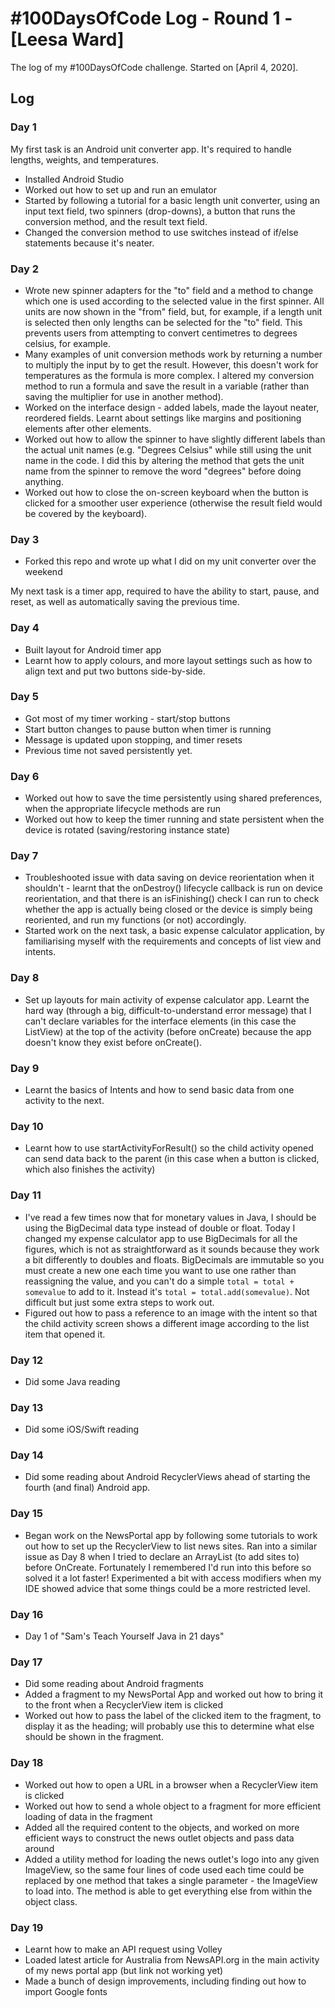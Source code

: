 # #100DaysOfCode Log - Round 1 - [Leesa Ward]

The log of my #100DaysOfCode challenge. Started on [April 4, 2020].

## Log

### Day 1
My first task is an Android unit converter app. It's required to handle lengths, weights, and temperatures. 
* Installed Android Studio
* Worked out how to set up and run an emulator
* Started by following a tutorial for a basic length unit converter, using an input text field, two spinners (drop-downs), a button that runs the conversion method, and the result text field.
* Changed the conversion method to use switches instead of if/else statements because it's neater.

### Day 2
* Wrote new spinner adapters for the "to" field and a method to change which one is used according to the selected value in the first spinner. All units are now shown in the "from" field, but, for example, if a length unit is selected then only lengths can be selected for the "to" field. This prevents users from attempting to convert centimetres to degrees celsius, for example. 
* Many examples of unit conversion methods work by returning a number to multiply the input by to get the result. However, this doesn't work for temperatures as the formula is more complex. I altered my conversion method to run a formula and save the result in a variable (rather than saving the multiplier for use in another method).
* Worked on the interface design - added labels, made the layout neater, reordered fields. Learnt about settings like margins and positioning elements after other elements.
* Worked out how to allow the spinner to have slightly different labels than the actual unit names (e.g. "Degrees Celsius" while still using the unit name in the code. I did this by altering the method that gets the unit name from the spinner to remove the word "degrees" before doing anything.
* Worked out how to close the on-screen keyboard when the button is clicked for a smoother user experience (otherwise the result field would be covered by the keyboard). 

### Day 3
* Forked this repo and wrote up what I did on my unit converter over the weekend

My next task is a timer app, required to have the ability to start, pause, and reset, as well as automatically saving the previous time. 

### Day 4
* Built layout for Android timer app
* Learnt how to apply colours, and more layout settings such as how to align text and put two buttons side-by-side.

### Day 5
* Got most of my timer working - start/stop buttons 
* Start button changes to pause button when timer is running
* Message is updated upon stopping, and timer resets
* Previous time not saved persistently yet. 

### Day 6
* Worked out how to save the time persistently using shared preferences, when the appropriate lifecycle methods are run
* Worked out how to keep the timer running and state persistent when the device is rotated (saving/restoring instance state)

### Day 7
* Troubleshooted issue with data saving on device reorientation when it shouldn't - learnt that the onDestroy() lifecycle callback is run on device reorientation, and that there is an isFinishing() check I can run to check whether the app is actually being closed or the device is simply being reoriented, and run my functions (or not) accordingly. 
* Started work on the next task, a basic expense calculator application, by familiarising myself with the requirements and concepts of list view and intents.

### Day 8
* Set up layouts for main activity of expense calculator app. Learnt the hard way (through a big, difficult-to-understand error message) that I can't declare variables for the interface elements (in this case the ListView) at the top of the activity (before onCreate) because the app doesn't know they exist before onCreate().

### Day 9
* Learnt the basics of Intents and how to send basic data from one activity to the next. 

### Day 10
* Learnt how to use startActivityForResult() so the child activity opened can send data back to the parent (in this case when a button is clicked, which also finishes the activity)

### Day 11
* I've read a few times now that for monetary values in Java, I should be using the BigDecimal data type instead of double or float. Today I changed my expense calculator app to use BigDecimals for all the figures, which is not as straightforward as it sounds because they work a bit differently to doubles and floats. BigDecimals are immutable so you must create a new one each time you want to use one rather than reassigning the value, and you can't do a simple `total = total + somevalue` to add to it. Instead it's  `total = total.add(somevalue)`. Not difficult but just some extra steps to work out. 
* Figured out how to pass a reference to an image with the intent so that the child activity screen shows a different image according to the list item that opened it.

### Day 12
* Did some Java reading

### Day 13
* Did some iOS/Swift reading

### Day 14
* Did some reading about Android RecyclerViews ahead of starting the fourth (and final) Android app.

### Day 15
* Began work on the NewsPortal app by following some tutorials to work out how to set up the RecyclerView to list news sites. Ran into a similar issue as Day 8 when I tried to declare an ArrayList (to add sites to) before OnCreate. Fortunately I remembered I'd run into this before so solved it a lot faster! Experimented a bit with access modifiers when my IDE showed advice that some things could be a more restricted level. 

### Day 16
* Day 1 of "Sam's Teach Yourself Java in 21 days"

### Day 17
* Did some reading about Android fragments
* Added a fragment to my NewsPortal App and worked out how to bring it to the front when a RecyclerView item is clicked
* Worked out how to pass the label of the clicked item to the fragment, to display it as the heading; will probably use this to determine what else should be shown in the fragment.

### Day 18
* Worked out how to open a URL in a browser when a RecyclerView item is clicked
* Worked out how to send a whole object to a fragment for more efficient loading of data in the fragment
* Added all the required content to the objects, and worked on more efficient ways to construct the news outlet objects and pass data around
* Added a utility method for loading the news outlet's logo into any given ImageView, so the same four lines of code used each time could be replaced by one method that takes a single parameter - the ImageView to load into. The method is able to get everything else from within the object class. 

### Day 19
* Learnt how to make an API request using Volley
* Loaded latest article for Australia from NewsAPI.org in the main activity of my news portal app (but link not working yet)
* Made a bunch of design improvements, including finding out how to import Google fonts
